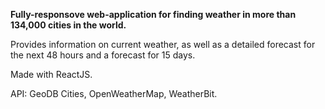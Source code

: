 <p><b>Fully-responsove web-application for finding weather in more than 134,000 cities in the world.</b></p>
<p>Provides information on current weather, as well as a detailed forecast for the next 48 hours and a forecast for 15 days.</p>
<p>Made with ReactJS.</p>
<p>API: GeoDB Cities, OpenWeatherMap, WeatherBit.</p>
